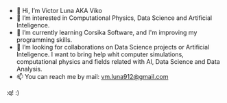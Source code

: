 - 👋 Hi, I’m Victor Luna AKA Viko
- 👀 I’m interested in Computational Physics, Data Science and Artificial Inteligence.
- 🌱 I’m currently learning Corsika Software, and I'm improving my programming skills.
- 💞️ I’m looking for collaborations on Data Science projects or Artificial Inteligence. I want to bring help whit computer simulations, computational physics and fields related with AI, Data Science and Data Analysis.
- 📫 You can reach me by mail: vm.luna912@gmail.com
<!---
viko09/viko09 is a ✨ special ✨ repository because its `README.md` (this file) appears on your GitHub profile.
You can click the Preview link to take a look at your changes.
--->
:q! :)
